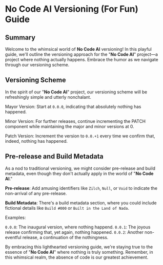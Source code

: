 # **No Code AI** Versioning (For Fun) Guide

## Summary
Welcome to the whimsical world of **No Code AI** versioning! In this playful guide, we'll outline the versioning approach for the "**No Code AI**" project—a project where nothing actually happens. Embrace the humor as we navigate through our versioning scheme.

## Versioning Scheme
In the spirit of our "**No Code AI**" project, our versioning scheme will be refreshingly simple and utterly nonchalant.

Mayor Version: Start at `0.0.0`, indicating that absolutely nothing has happened.

Minor Version: For further releases, continue incrementing the PATCH component while maintaining the major and minor versions at 0.

Patch Version: Increment the version to `0.0.+1` every time we confirm that, indeed, nothing has happened.

## Pre-release and Build Metadata
As a nod to traditional versioning, we might consider pre-release and build metadata, even though they don't actually apply in the world of "**No Code AI**."

**Pre-release**: Add amusing identifiers like `Zilch`, `Null`, or `Void` to indicate the non-arrival of any pre-release.

**Build Metadata**: There's a build metadata section, where you could include fictional details like `Build #000` or `Built in the Land of Nada`.

Examples:

`0.0.0`: The inaugural version, where nothing happend.
`0.0.1`: The joyous release confirming that, yet again, nothing happened.
`0.0.2`: Another non-eventful release, a continuation of the nothingness.

By embracing this lighthearted versioning guide, we're staying true to the essence of "**No Code AI**" where nothing is truly something. Remember, in this whimsical realm, the absence of code is our greatest achievement.